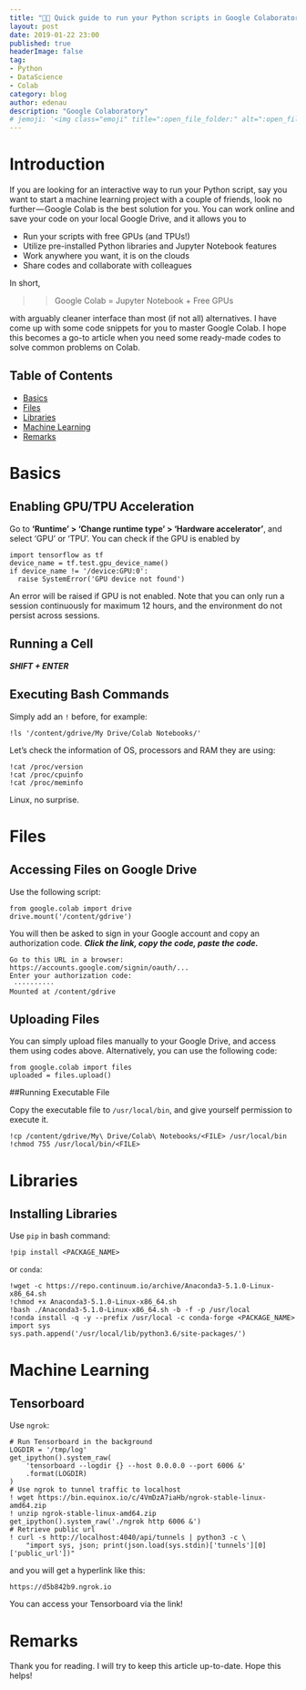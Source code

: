 ```yaml
---
title: "️👨‍💻 Quick guide to run your Python scripts in Google Colaboratory"
layout: post
date: 2019-01-22 23:00
published: true
headerImage: false
tag:
- Python
- DataScience
- Colab
category: blog
author: edenau
description: "Google Colaboratory"
# jemoji: '<img class="emoji" title=":open_file_folder:" alt=":open_file_folder:" src="https://assets.github.com/images/icons/emoji/unicode/1f5c2.png" height="20" width="20" align="absmiddle">'
---
```


# Introduction

If you are looking for an interactive way to run your Python script, say you want to start a machine learning project with a couple of friends, look no further — Google Colab is the best solution for you. You can work online and save your code on your local Google Drive, and it allows you to

- Run your scripts with free GPUs (and TPUs!)
- Utilize pre-installed Python libraries and Jupyter Notebook features
- Work anywhere you want, it is on the clouds
- Share codes and collaborate with colleagues

In short,

>> Google Colab = Jupyter Notebook + Free GPUs

with arguably cleaner interface than most (if not all) alternatives. I have come up with some code snippets for you to master Google Colab. I hope this becomes a go-to article when you need some ready-made codes to solve common problems on Colab.


## Table of Contents
- [Basics](#basics)
- [Files](#files)
- [Libraries](#libraries)
- [Machine Learning](#ml)
- [Remarks](#remarks)

<div class="breaker"></div> <a id="basics"></a>

# Basics
## Enabling GPU/TPU Acceleration

Go to **‘Runtime’ > ‘Change runtime type’ > ‘Hardware accelerator’**, and select ‘GPU’ or ‘TPU’. You can check if the GPU is enabled by

```
import tensorflow as tf
device_name = tf.test.gpu_device_name()
if device_name != '/device:GPU:0':
  raise SystemError('GPU device not found')
```

An error will be raised if GPU is not enabled. Note that you can only run a session continuously for maximum 12 hours, and the environment do not persist across sessions.

## Running a Cell
***SHIFT + ENTER***

## Executing Bash Commands
Simply add an `!` before, for example:

```
!ls '/content/gdrive/My Drive/Colab Notebooks/'
```

Let’s check the information of OS, processors and RAM they are using:

```
!cat /proc/version
!cat /proc/cpuinfo
!cat /proc/meminfo
```

Linux, no surprise.

<div class="breaker"></div> <a id="files"></a>

# Files
## Accessing Files on Google Drive

Use the following script:

```
from google.colab import drive
drive.mount('/content/gdrive')
```

You will then be asked to sign in your Google account and copy an authorization code. ***Click the link, copy the code, paste the code.***

```
Go to this URL in a browser: https://accounts.google.com/signin/oauth/...
Enter your authorization code:
 ··········
Mounted at /content/gdrive
```

## Uploading Files

You can simply upload files manually to your Google Drive, and access them using codes above. Alternatively, you can use the following code:

```
from google.colab import files
uploaded = files.upload()
```

##Running Executable File

Copy the executable file to `/usr/local/bin`, and give yourself permission to execute it.

```
!cp /content/gdrive/My\ Drive/Colab\ Notebooks/<FILE> /usr/local/bin
!chmod 755 /usr/local/bin/<FILE>
```

<div class="breaker"></div> <a id="libraries"></a>

# Libraries
## Installing Libraries

Use `pip` in bash command:

```
!pip install <PACKAGE_NAME>
```

or `conda`:

```
!wget -c https://repo.continuum.io/archive/Anaconda3-5.1.0-Linux-x86_64.sh
!chmod +x Anaconda3-5.1.0-Linux-x86_64.sh
!bash ./Anaconda3-5.1.0-Linux-x86_64.sh -b -f -p /usr/local
!conda install -q -y --prefix /usr/local -c conda-forge <PACKAGE_NAME>
import sys
sys.path.append('/usr/local/lib/python3.6/site-packages/')
```

<div class="breaker"></div> <a id="ml"></a>

# Machine Learning
## Tensorboard

Use `ngrok`:

```
# Run Tensorboard in the background
LOGDIR = '/tmp/log'
get_ipython().system_raw(
    'tensorboard --logdir {} --host 0.0.0.0 --port 6006 &'
    .format(LOGDIR)
)
# Use ngrok to tunnel traffic to localhost
! wget https://bin.equinox.io/c/4VmDzA7iaHb/ngrok-stable-linux-amd64.zip
! unzip ngrok-stable-linux-amd64.zip
get_ipython().system_raw('./ngrok http 6006 &')
# Retrieve public url
! curl -s http://localhost:4040/api/tunnels | python3 -c \
    "import sys, json; print(json.load(sys.stdin)['tunnels'][0]['public_url'])"
```

and you will get a hyperlink like this:

```
https://d5b842b9.ngrok.io
```

You can access your Tensorboard via the link!

<div class="breaker"></div> <a id="remarks"></a>

# Remarks

Thank you for reading. I will try to keep this article up-to-date. Hope this helps!

